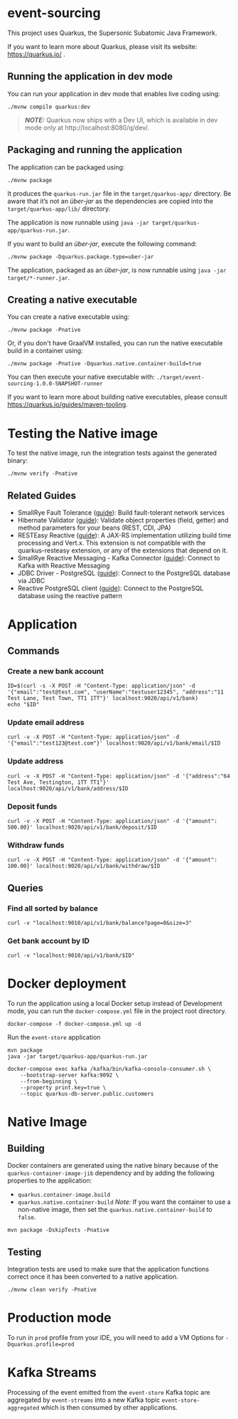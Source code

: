 # event-sourcing

This project uses Quarkus, the Supersonic Subatomic Java Framework.

If you want to learn more about Quarkus, please visit its website: https://quarkus.io/ .

## Running the application in dev mode

You can run your application in dev mode that enables live coding using:
```shell script
./mvnw compile quarkus:dev
```

> **_NOTE:_**  Quarkus now ships with a Dev UI, which is available in dev mode only at http://localhost:8080/q/dev/.

## Packaging and running the application

The application can be packaged using:
```shell script
./mvnw package
```
It produces the `quarkus-run.jar` file in the `target/quarkus-app/` directory.
Be aware that it’s not an _über-jar_ as the dependencies are copied into the `target/quarkus-app/lib/` directory.

The application is now runnable using `java -jar target/quarkus-app/quarkus-run.jar`.

If you want to build an _über-jar_, execute the following command:
```shell script
./mvnw package -Dquarkus.package.type=uber-jar
```

The application, packaged as an _über-jar_, is now runnable using `java -jar target/*-runner.jar`.

## Creating a native executable

You can create a native executable using: 
```shell script
./mvnw package -Pnative
```

Or, if you don't have GraalVM installed, you can run the native executable build in a container using: 
```shell script
./mvnw package -Pnative -Dquarkus.native.container-build=true
```

You can then execute your native executable with: `./target/event-sourcing-1.0.0-SNAPSHOT-runner`

If you want to learn more about building native executables, please consult https://quarkus.io/guides/maven-tooling.

# Testing the Native image

To test the native image, run the integration tests against the generated binary:
```shell
./mvnw verify -Pnative
```

## Related Guides

- SmallRye Fault Tolerance ([guide](https://quarkus.io/guides/microprofile-fault-tolerance)): Build fault-tolerant network services
- Hibernate Validator ([guide](https://quarkus.io/guides/validation)): Validate object properties (field, getter) and method parameters for your beans (REST, CDI, JPA)
- RESTEasy Reactive ([guide](https://quarkus.io/guides/resteasy-reactive)): A JAX-RS implementation utilizing build time processing and Vert.x. This extension is not compatible with the quarkus-resteasy extension, or any of the extensions that depend on it.
- SmallRye Reactive Messaging - Kafka Connector ([guide](https://quarkus.io/guides/kafka-reactive-getting-started)): Connect to Kafka with Reactive Messaging
- JDBC Driver - PostgreSQL ([guide](https://quarkus.io/guides/datasource)): Connect to the PostgreSQL database via JDBC
- Reactive PostgreSQL client ([guide](https://quarkus.io/guides/reactive-sql-clients)): Connect to the PostgreSQL database using the reactive pattern

# Application

## Commands

### Create a new bank account
```shell
ID=$(curl -s -X POST -H "Content-Type: application/json" -d '{"email":"test@test.com", "userName":"testuser12345", "address":"11 Test Lane, Test Town, TT1 1TT"}' localhost:9020/api/v1/bank) 
echo "$ID"
```

### Update email address
```shell
curl -v -X POST -H "Content-Type: application/json" -d '{"email":"test123@test.com"}' localhost:9020/api/v1/bank/email/$ID
```

### Update address
```shell
curl -v -X POST -H "Content-Type: application/json" -d '{"address":"64 Test Ave, Testington, 1TT TT1"}' localhost:9020/api/v1/bank/address/$ID
```

### Deposit funds
```shell
curl -v -X POST -H "Content-Type: application/json" -d '{"amount": 500.00}' localhost:9020/api/v1/bank/deposit/$ID
```

### Withdraw funds
```shell
curl -v -X POST -H "Content-Type: application/json" -d '{"amount": 100.00}' localhost:9020/api/v1/bank/withdraw/$ID
```

## Queries

### Find all sorted by balance
```shell
curl -v "localhost:9010/api/v1/bank/balance?page=0&size=3"
```

### Get bank account by ID
```shell
curl -v "localhost:9010/api/v1/bank/$ID"
```

# Docker deployment

To run the application using a local Docker setup instead of Development mode, you can run the `docker-compose.yml` file in the project root directory.
```shell
docker-compose -f docker-compose.yml up -d
```
Run the `event-store` application
```shell
mvn package
java -jar target/quarkus-app/quarkus-run.jar
```

```shell
docker-compose exec kafka /kafka/bin/kafka-console-consumer.sh \
    --bootstrap-server kafka:9092 \
    --from-beginning \
    --property print.key=true \
    --topic quarkus-db-server.public.customers
```

# Native Image
## Building
Docker containers are generated using the native binary because of the `quarkus-container-image-jib` dependency and by adding the following properties to the application:
- `quarkus.container-image.build`
- `quarkus.native.container-build`
_Note:_ If you want the container to use a non-native image, then set the `quarkus.native.container-build` to `false`.
```shell
mvn package -DskipTests -Pnative
```

## Testing
Integration tests are used to make sure that the application functions correct once it has been converted to a native application.
```shell
./mvnw clean verify -Pnative
```

# Production mode
To run in `prod` profile from your IDE, you will need to add a VM Options for `-Dquarkus.profile=prod`


# Kafka Streams
Processing of the event emitted from the `event-store` Kafka topic are aggregated by `event-streams` into a new Kafka 
topic `event-store-aggregated` which is then consumed by other applications.


